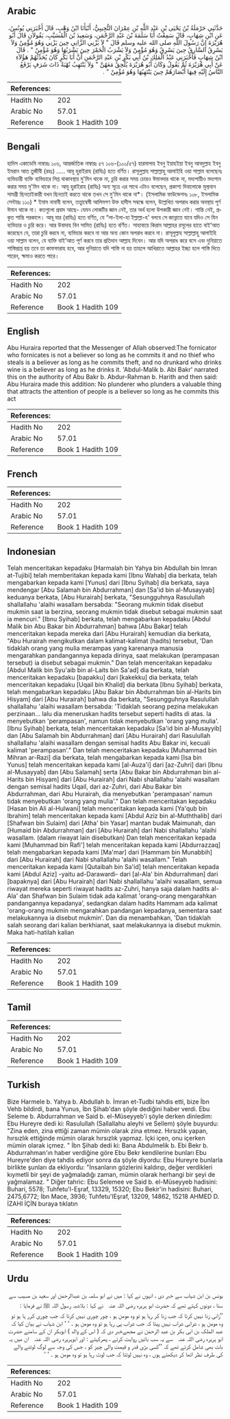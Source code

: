 ## Arabic


<div dir="rtl" lang="ar" style={{fontSize:'larger',backgroundColor:'#f8f9fa',padding:20}}>
حَدَّثَنِي حَرْمَلَةُ بْنُ يَحْيَى بْنِ عَبْدِ اللَّهِ بْنِ عِمْرَانَ التُّجِيبِيُّ، أَنْبَأَنَا ابْنُ وَهْبٍ، قَالَ أَخْبَرَنِي يُونُسُ، عَنِ ابْنِ شِهَابٍ، قَالَ سَمِعْتُ أَبَا سَلَمَةَ بْنَ عَبْدِ الرَّحْمَنِ، وَسَعِيدَ بْنَ الْمُسَيَّبِ، يَقُولاَنِ قَالَ أَبُو هُرَيْرَةَ إِنَّ رَسُولَ اللَّهِ صلى الله عليه وسلم قَالَ ‏"‏ لاَ يَزْنِي الزَّانِي حِينَ يَزْنِي وَهُوَ مُؤْمِنٌ وَلاَ يَسْرِقُ السَّارِقُ حِينَ يَسْرِقُ وَهُوَ مُؤْمِنٌ وَلاَ يَشْرَبُ الْخَمْرَ حِينَ يَشْرَبُهَا وَهُوَ مُؤْمِنٌ ‏"‏ ‏.‏ قَالَ ابْنُ شِهَابٍ فَأَخْبَرَنِي عَبْدُ الْمَلِكِ بْنُ أَبِي بَكْرِ بْنِ عَبْدِ الرَّحْمَنِ أَنَّ أَبَا بَكْرٍ كَانَ يُحَدِّثُهُمْ هَؤُلاَءِ عَنْ أَبِي هُرَيْرَةَ ثُمَّ يَقُولُ وَكَانَ أَبُو هُرَيْرَةَ يُلْحِقُ مَعَهُنَّ ‏"‏ وَلاَ يَنْتَهِبُ نُهْبَةً ذَاتَ شَرَفٍ يَرْفَعُ النَّاسُ إِلَيْهِ فِيهَا أَبْصَارَهُمْ حِينَ يَنْتَهِبُهَا وَهُوَ مُؤْمِنٌ ‏"‏ ‏.‏
</div>
<div style={{backgroundColor:'#f8f9fa',padding:20, marginBottom: 10}}><table> <thead> <tr> <th>References:</th> <th></th> </tr> </thead> <tbody><tr><td>Hadith No</td><td>202</td></tr><tr><td>Arabic No</td><td>57.01</td></tr><tr><td>Reference</td><td>Book 1 Hadith 109</td></tr></tbody></table></div>

## Bengali


<div dir="ltr" lang="bn" style={{fontSize:'larger',backgroundColor:'#f8f9fa',padding:20}}>
হাদিস একাডেমি নাম্বারঃ ১০৬, আন্তর্জাতিক নাম্বারঃ ৫৭ ১০৬-(১০০/৫৭) হারমালাহ ইবনু ইয়াহইয়া ইবনু আবদুল্লাহ ইবনু ইমরান আত তুজীবী (রহঃ) ..... আবূ হুরাইরাহ (রাযিঃ) হতে বর্ণিত। রাসূলুল্লাহ সাল্লাল্লাহু আলাইহি ওয়া সাল্লাম বলেছেনঃ ব্যভিচারী ব্যক্তি ব্যভিচারে লিপ্ত থাকাবস্থায় মু'মিন থাকে না, চুরি করার সময় চোরও ঈমানদার থাকে না, মদ্যপায়ীও মদ্যপান করার সময় মু'মিন থাকে না। আবূ হুরাইরাহ (রাযিঃ) অন্য সূত্রে এর সাথে এটাও বলেছেন, প্রকাশ্য দিবালোকে মূল্যবান সামগ্ৰী ছিনতাইকারী যখন ছিনতাই করতে থাকে তখন সে মু'মিন থাকে না*। (ইসলামিক ফাউন্ডেশনঃ ১০৮, ইসলামিক সেন্টারঃ ১১০) * ইমাম নাবাবী বলেন, তত্ত্বাম্বেষী আলিমগণ উক্ত হাদীস সম্বন্ধে বলেন, উল্লেখিত অপরাধ করার অবস্থায় পূর্ণ ঈমান থাকে না। কতগুলো প্রবাদ আছে- যেমন লোকটির জ্ঞান নেই, তার অর্থ হলো উপকারী জ্ঞান নেই। শান্তি নেই, প্রকৃত শান্তি পরকালে। আবূ যার (রাযিঃ) হতে বর্ণিত, যে “লা-ইলা-হা ইল্লাল্লা-হ' বলবে সে জান্নাতে যাবে যদিও সে যিন ব্যভিচার ও চুরি করে। আর উবাদাহ বিন সামিত (রাযিঃ) হতে বর্ণিত। সাহাবায়ে কিরাম আল্লাহর রসূলের হাতে বাই’আত করেছেন যে, তারা চুরি করবে না, ব্যভিচার করবে না আর অন্য কোন অপরাধ করবে না। রাসূলুল্লাহ সাল্লাল্লাহু আলাইহি ওয়া সাল্লাম বলেন, যে ব্যক্তি বাই’আত পূর্ণ করবে তার প্রতিদান আল্লাহ দিবেন। আর যদি অপরাধ করে বসে এবং দুনিয়াতে শাস্তিপ্রাপ্ত হয় তবে তা কাফফারাহ হবে, আর দুনিয়াতে যদি শাস্তি না হয় তাহলে আখিরাতে আল্লাহর ইচ্ছা হলে শাস্তি দিতে পারেন, ক্ষমাও করতে পারে।
</div>
<div style={{backgroundColor:'#f8f9fa',padding:20, marginBottom: 10}}><table> <thead> <tr> <th>References:</th> <th></th> </tr> </thead> <tbody><tr><td>Hadith No</td><td>202</td></tr><tr><td>Arabic No</td><td>57.01</td></tr><tr><td>Reference</td><td>Book 1 Hadith 109</td></tr></tbody></table></div>

## English


<div dir="ltr" lang="en" style={{fontSize:'larger',backgroundColor:'#f8f9fa',padding:20}}>
Abu Huraira reported that the Messenger of Allah observed:The fornicator who fornicates is not a believer so long as he commits it and no thief who steals is a believer as long as he commits theft, and no drunkard who drinks wine is a believer as long as he drinks it. 'Abdul-Malik b. Abi Bakr' narrated this on the authority of Abu Bakr b. Abdur-Rahman b. Harith and then said: Abu Huraira made this addition: No plunderer who plunders a valuable thing that attracts the attention of people is a believer so long as he commits this act
</div>
<div style={{backgroundColor:'#f8f9fa',padding:20, marginBottom: 10}}><table> <thead> <tr> <th>References:</th> <th></th> </tr> </thead> <tbody><tr><td>Hadith No</td><td>202</td></tr><tr><td>Arabic No</td><td>57.01</td></tr><tr><td>Reference</td><td>Book 1 Hadith 109</td></tr></tbody></table></div>

## French


<div dir="ltr" lang="fr" style={{fontSize:'larger',backgroundColor:'#f8f9fa',padding:20}}>

</div>
<div style={{backgroundColor:'#f8f9fa',padding:20, marginBottom: 10}}><table> <thead> <tr> <th>References:</th> <th></th> </tr> </thead> <tbody><tr><td>Hadith No</td><td>202</td></tr><tr><td>Arabic No</td><td>57.01</td></tr><tr><td>Reference</td><td>Book 1 Hadith 109</td></tr></tbody></table></div>

## Indonesian


<div dir="ltr" lang="id" style={{fontSize:'larger',backgroundColor:'#f8f9fa',padding:20}}>
Telah menceritakan kepadaku [Harmalah bin Yahya bin Abdullah bin Imran at-Tujibi] telah memberitakan kepada kami [Ibnu Wahab] dia berkata, telah mengabarkan kepada kami [Yunus] dari [Ibnu Syihab] dia berkata, saya mendengar [Abu Salamah bin Abdurrahman] dan [Sa'id bin al-Musayyab] keduanya berkata, [Abu Hurairah] berkata, "Sesungguhnya Rasulullah shallallahu 'alaihi wasallam bersabda: "Seorang mukmin tidak disebut mukmin saat ia berzina, seorang mukmin tidak disebut sebagai mukmin saat ia mencuri." [Ibnu Syihab] berkata, telah mengabarkan kepadaku [Abdul Malik bin Abu Bakar bin Abdurrahman] bahwa [Abu Bakar] telah menceritakan kepada mereka dari [Abu Hurairah] kemudian dia berkata, "Abu Hurairah mengikutkan dalam kalimat-kalimat (hadits) tersebut, 'Dan tidaklah orang yang mulia merampas yang karenanya manusia mengarahkan pandangannya kepada dirinya, saat melakukan (perampasan tersebut) ia disebut sebagai mukmin." Dan telah menceritakan kepadaku [Abdul Malik bin Syu'aib bin al-Laits bin Sa'ad] dia berkata, telah menceritakan kepadaku [bapakku] dari [kakekku] dia berkata, telah menceritakan kepadaku [Uqail bin Khalid] dia berkata [Ibnu Syihab] berkata, telah mengabarkan kepadaku [Abu Bakar bin Abdurrahman bin al-Harits bin Hisyam] dari [Abu Hurairah] bahwa dia berkata, "Sesungguhnya Rasulullah shallallahu 'alaihi wasallam bersabda: 'Tidaklah seorang pezina melakukan perzinaan… lalu dia meneruskan hadits tersebut seperti hadits di atas. Ia menyebutkan 'perampasan', namun tidak menyebutkan 'orang yang mulia'. [Ibnu Syihab] berkata, telah menceritakan kepadaku [Sa'id bin al-Musayyib] dan [Abu Salamah bin Abdurrahman] dari [Abu Hurairah] dari Rasulullah shallallahu 'alaihi wasallam dengan semisal hadits Abu Bakar ini, kecuali kalimat 'perampasan'." Dan telah menceritakan kepadaku [Muhammad bin Mihran ar-Razi] dia berkata, telah mengabarkan kepada kami [Isa bin Yunus] telah menceritakan kepada kami [al-Auza'i] dari [az-Zuhri] dari [Ibnu al-Musayyab] dan [Abu Salamah] serta [Abu Bakar bin Abdurrahman bin al-Harits bin Hisyam] dari [Abu Hurairah] dari Nabi shallallahu 'alaihi wasallam dengan semisal hadits Uqail, dari az-Zuhri, dari Abu Bakar bin Abdurrahman, dari Abu Hurairah, dia menyebutkan 'perampasan' namun tidak menyebutkan 'orang yang mulia'." Dan telah menceritakan kepadaku [Hasan bin Ali al-Hulwani] telah menceritakan kepada kami [Ya'qub bin Ibrahim] telah menceritakan kepada kami [Abdul Aziz bin al-Muththalib] dari [Shafwan bin Sulaim] dari [Atha' bin Yasar] mantan budak Maimunah, dan [Humaid bin Abdurrahman] dari [Abu Hurairah] dari Nabi shallallahu 'alaihi wasallam. (dalam riwayat lain disebutkan) Dan telah menceritakan kepada kami [Muhammad bin Rafi'] telah menceritakan kepada kami [Abdurrazzaq] telah mengabarkan kepada kami [Ma'mar] dari [Hammam bin Munabbih] dari [Abu Hurairah] dari Nabi shallallahu 'alaihi wasallam." Telah menceritakan kepada kami [Qutaibah bin Sa'id] telah menceritakan kepada kami [Abdul Aziz] -yaitu ad-Darawardi- dari [al-Ala' bin Abdurrahman] dari [bapaknya] dari [Abu Hurairah] dari Nabi shallallahu 'alaihi wasallam, semua riwayat mereka seperti riwayat hadits az-Zuhri, hanya saja dalam hadits al-Ala' dan Shafwan bin Sulaim tidak ada kalimat 'orang-orang mengarahkan pandangannya kepadanya', sedangkan dalam hadits Hammam ada kalimat 'orang-orang mukmin mengarahkan pandangan kepadanya, sementara saat melakukannya ia disebut mukmin'. Dan dia menambahkan, 'Dan tidaklah salah seorang dari kalian berkhianat, saat melakukannya ia disebut mukmin. Maka hati-hatilah kalian
</div>
<div style={{backgroundColor:'#f8f9fa',padding:20, marginBottom: 10}}><table> <thead> <tr> <th>References:</th> <th></th> </tr> </thead> <tbody><tr><td>Hadith No</td><td>202</td></tr><tr><td>Arabic No</td><td>57.01</td></tr><tr><td>Reference</td><td>Book 1 Hadith 109</td></tr></tbody></table></div>

## Tamil


<div dir="ltr" lang="ta" style={{fontSize:'larger',backgroundColor:'#f8f9fa',padding:20}}>

</div>
<div style={{backgroundColor:'#f8f9fa',padding:20, marginBottom: 10}}><table> <thead> <tr> <th>References:</th> <th></th> </tr> </thead> <tbody><tr><td>Hadith No</td><td>202</td></tr><tr><td>Arabic No</td><td>57.01</td></tr><tr><td>Reference</td><td>Book 1 Hadith 109</td></tr></tbody></table></div>

## Turkish


<div dir="ltr" lang="tr" style={{fontSize:'larger',backgroundColor:'#f8f9fa',padding:20}}>
Bize Harmele b. Yahya b. Abdullah b. İmran et-Tudbi tahdis etti, bize İbn Vehb bildirdi, bana Yunus, İbn Şihab'dan şöyle dediğini haber verdi. Ebu Seleme b. Abdurrahman ve Said b. el-Müseyyeb'i şöyle derken dinledim: Ebu Hureyre dedi ki: Rasulullah (Sallallahu aleyhi ve Sellem) şöyle buyurdu: "Zina eden, zina ettiği zaman mümin olarak zina etmez. Hırsızlık yapan, hırsızlık ettiğinde mümin olarak hırsızlık yapmaz. İçki içen, onu içerken mümin olarak içmez. " İbn Şihab dedi ki: Bana Abdulmelik b. Ebi Bekr b. Abdurrahman'ın haber verdiğine göre Ebu Bekr kendilerine bunları Ebu Hureyre'den diye tahdis ediyor sonra da şöyle diyordu: Ebu Hureyre bunlarla birlikte şunları da ekliyordu: "İnsanların gözlerini kaldırıp, değer verdikleri kıymetli bir şeyi de yağmaladığı zaman, mümin olarak herhangi bir şeyi de yağmalamaz. " Diğer tahric: Ebu Selemee ve Said b. el-Müseyyeb hadisini: Buhari, 5578; Tuhfetu'l-Eşraf, 13329, 15320; Ebu Bekir'in hadisini: Buhari, 2475,6772; İbn Mace, 3936; Tuhfetu'lEşraf, 13209, 14862, 15218 AHMED D. İZAHI İÇİN buraya tıklatın
</div>
<div style={{backgroundColor:'#f8f9fa',padding:20, marginBottom: 10}}><table> <thead> <tr> <th>References:</th> <th></th> </tr> </thead> <tbody><tr><td>Hadith No</td><td>202</td></tr><tr><td>Arabic No</td><td>57.01</td></tr><tr><td>Reference</td><td>Book 1 Hadith 109</td></tr></tbody></table></div>

## Urdu


<div dir="rtl" lang="ur" style={{fontSize:'larger',backgroundColor:'#f8f9fa',padding:20}}>
یونس بن ابن شہاب سے خبر دی ، انہوں نے کہا : میں نے ابو سلمہ بن عبدالرحمٰن اور سعید بن مسیب سے سنا ، دونوں کہتے تھے کہ حضرت ابو ہریرہ ‌رضی ‌اللہ ‌عنہ ‌ ‌ نے کہا : بلاشبہ رسول اللہ ﷺ نے فرمایا : ’’زانی زنا نہیں کرتا کہ جب زنا کر رہا ہو تو وہ مومن ہو ، چور چوری نہیں کرتا کہ جب چوری کرر ہا ہو تو وہ مومن ہو ، شرابی شراب نہیں پیتا کہ جب شراب پی رہا ہو تو وہ مومن ہو ۔ ‘ ‘ ابن شہاب نے بیان کیا کہ عبد الملک بن ابی بکر بن عبد الرحمٰن نے مجھےخبر دی کہ ( اس کے والد ) ابوبکر ان کے سامنے حضرت ابو ہریرہ ‌رضی ‌اللہ ‌عنہ ‌ ‌ سے یہ سب باتیں روایت کرتے ، پھرکہتے : اور ابوہریرہ ‌رضی ‌اللہ ‌عنہ ‌ ‌ ان میں یہ بات بھی شامل کرتے تھے کہ ’’کسی بڑی قدر و قیمت والی چیز کو ، جس کی وجہ سے لوگ لوٹنے والے کی طرف نظر اٹھا کر دیکھتے ہوں ، وہ نہیں لوٹتا کہ جب لوٹ رہا ہو تو وہ مومن ہو ۔ ‘ ‘
</div>
<div style={{backgroundColor:'#f8f9fa',padding:20, marginBottom: 10}}><table> <thead> <tr> <th>References:</th> <th></th> </tr> </thead> <tbody><tr><td>Hadith No</td><td>202</td></tr><tr><td>Arabic No</td><td>57.01</td></tr><tr><td>Reference</td><td>Book 1 Hadith 109</td></tr></tbody></table></div>